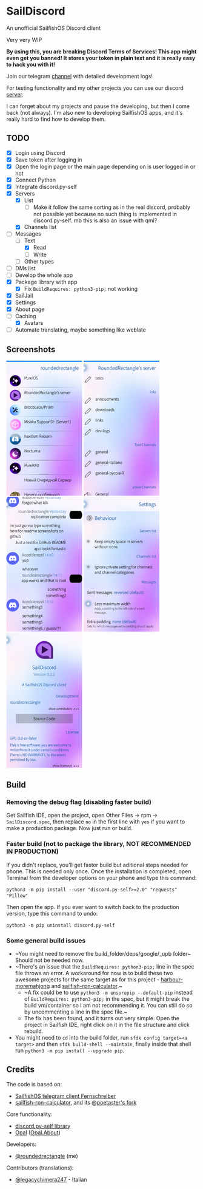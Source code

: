 # SailDiscord

An unofficial SailfishOS Discord client

Very very WIP

**By using this, you are breaking Discord Terms of Services! This app might even get you banned! It stores your token in plain text and it is really easy to hack you with it!**

Join our telegram [channel](https://t.me/saildiscord) with detailed development logs!

For testing functionality and my other projects you can use our discord [server](https://discord.gg/Q3u7ejjzFg).

I can forget about my projects and pause the developing, but then I come back (not always). I'm also new to developing SailfishOS apps, and it's really hard to find how to develop them.

## TODO

- [X] Login using Discord
- [X] Save token after logging in
- [X] Open the login page or the main page depending on is user logged in or not
- [X] Connect Python
- [X] Integrate discord.py-self
- [X] Servers
	- [X] List
		- [ ] Make it follow the same sorting as in the real discord, probably not possible yet because no such thing is implemented in discord.py-self. mb this is also an issue with qml?
	- [X] Channels list
- [ ] Messages
	- [ ] Text
		- [X] Read
		- [ ] Write
	- [ ] Other types
- [ ] DMs list
- [ ] Develop the whole app
- [X] Package library with app
	- [X] Fix `BuildRequires: python3-pip;` not working
- [X] SailJail
- [X] Settings
- [X] About page
- [ ] Caching
	- [X] Avatars
- [ ] Automate translating, maybe something like weblate

## Screenshots
<img src="pictures/FirstPage.png" alt="Server list" width="200"/>
<img src="pictures/Channels.png" alt="Server list" width="200"/>
<img src="pictures/Messages.png" alt="Server list" width="200"/>
<img src="pictures/Settings.png" alt="Server list" width="200"/>
<img src="pictures/About.png" alt="Server list" width="200"/>

## Build

### Removing the debug flag (disabling faster build)

Get Sailfish IDE, open the project, open Other Files -> rpm -> `SailDiscord.spec`, then replace `no` in the first line with `yes` if you want to make a production package. Now just run or build.

### Faster build (not to package the library, **NOT RECOMMENDED IN PRODUCTION**)

If you didn't replace, you'll get faster build but aditional steps needed for phone. This is needed only once. Once the installation is completed, open Terminal from the developer options on your phone and type this command:

	python3 -m pip install --user "discord.py-self>=2.0" "requests" "Pillow"

Then open the app. If you ever want to switch back to the production version, type this command to undo:

	python3 -m pip uninstall discord.py-self

### Some general build issues

- ~You might need to remove the build_folder/deps/google/_upb folder~ Should not be needed now.
- ~There's an issue that the `BuildRequires: python3-pip;` line in the spec file throws an error. A workaround for now is to build these two awesome projects for the same target as for this project - [harbour-moremahjong](https://github.com/poetaster/harbour-moremahjong) and [sailfish-rpn-calculator](https://github.com/poetaster/sailfish-rpn-calculator).~
	- ~A fix could be to use `python3 -m ensurepip --default-pip` instead of `BuildRequires: python3-pip;` in the spec, but it might break the build vm/container so I am not recommending it. You can still do so by uncommenting a line in the spec file.~
	- The fix has been found, and it turns out very simple. Open the project in Sailfish IDE, right click on it in the file structure and click rebuild.
- You might need to `cd` into the build folder, run `sfdk config target=<a target>` and then `sfdk build-shell --maintain`, finally inside that shell run `python3 -m pip install --upgrade pip`.

## Credits

The code is based on:

- [SailfishOS telegram client Fernschreiber](https://github.com/Wunderfitz/harbour-fernschreiber)
- [sailfish-rpn-calculator](https://github.com/lainwir3d/sailfish-rpn-calculator), and its [@poetaster's fork](https://github.com/poetaster/sailfish-rpn-calculator)

Core functionality:

- [discord.py-self library](https://github.com/dolfies/discord.py-self)
- [Opal](https://github.com/Pretty-SFOS/opal) ([Opal.About](https://github.com/Pretty-SFOS/opal-about))

Developers:

- [@roundedrectangle](https://github.com/roundedrectangle) (me)

Contributors (translations):

- [@legacychimera247](https://github.com/legacychimera247) - Italian

